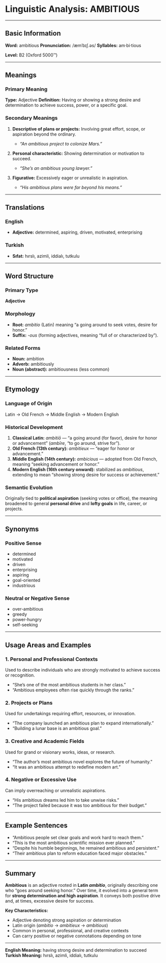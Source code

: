 # Linguistic Analysis: AMBITIOUS

---

## Basic Information

**Word:** ambitious
**Pronunciation:** /æmˈbɪʃ.əs/
**Syllables:** am·bi·tious

**Level:** B2 (Oxford 5000™)

---

## Meanings

### Primary Meaning

**Type:** Adjective
**Definition:** Having or showing a strong desire and determination to achieve success, power, or a specific goal.

### Secondary Meanings

1. **Descriptive of plans or projects:** Involving great effort, scope, or aspiration beyond the ordinary.

   - _“An ambitious project to colonize Mars.”_

2. **Personal characteristic:** Showing determination or motivation to succeed.

   - _“She’s an ambitious young lawyer.”_

3. **Figurative:** Excessively eager or unrealistic in aspiration.

   - _“His ambitious plans were far beyond his means.”_

---

## Translations

### English

- **Adjective:** determined, aspiring, driven, motivated, enterprising

### Turkish

- **Sıfat:** hırslı, azimli, iddialı, tutkulu

---

## Word Structure

### Primary Type

**Adjective**

### Morphology

- **Root:** _ambitio_ (Latin) meaning “a going around to seek votes, desire for honor.”
- **Suffix:** _-ous_ (forming adjectives, meaning “full of or characterized by”).

### Related Forms

- **Noun:** ambition
- **Adverb:** ambitiously
- **Noun (abstract):** ambitiousness (less common)

---

## Etymology

### Language of Origin

Latin → Old French → Middle English → Modern English

### Historical Development

1. **Classical Latin:** _ambitiō_ — “a going around (for favor), desire for honor or advancement” (_ambīre_, “to go around, strive for”).
2. **Old French (13th century):** _ambitieux_ — “eager for honor or advancement.”
3. **Middle English (14th century):** _ambicious_ — adopted from Old French, meaning “seeking advancement or honor.”
4. **Modern English (16th century onward):** stabilized as _ambitious_, extending to mean “showing strong desire for success or achievement.”

### Semantic Evolution

Originally tied to **political aspiration** (seeking votes or office), the meaning broadened to general **personal drive** and **lofty goals** in life, career, or projects.

---

## Synonyms

### Positive Sense

- determined
- motivated
- driven
- enterprising
- aspiring
- goal-oriented
- industrious

### Neutral or Negative Sense

- over-ambitious
- greedy
- power-hungry
- self-seeking

---

## Usage Areas and Examples

### 1. **Personal and Professional Contexts**

Used to describe individuals who are strongly motivated to achieve success or recognition.

- “She’s one of the most ambitious students in her class.”
- “Ambitious employees often rise quickly through the ranks.”

### 2. **Projects or Plans**

Used for undertakings requiring effort, resources, or innovation.

- “The company launched an ambitious plan to expand internationally.”
- “Building a lunar base is an ambitious goal.”

### 3. **Creative and Academic Fields**

Used for grand or visionary works, ideas, or research.

- “The author’s most ambitious novel explores the future of humanity.”
- “It was an ambitious attempt to redefine modern art.”

### 4. **Negative or Excessive Use**

Can imply overreaching or unrealistic aspirations.

- “His ambitious dreams led him to take unwise risks.”
- “The project failed because it was too ambitious for their budget.”

---

## Example Sentences

- “Ambitious people set clear goals and work hard to reach them.”
- “This is the most ambitious scientific mission ever planned.”
- “Despite his humble beginnings, he remained ambitious and persistent.”
- “Their ambitious plan to reform education faced major obstacles.”

---

## Summary

**Ambitious** is an adjective rooted in **Latin _ambitio_**, originally describing one who “goes around seeking honor.” Over time, it evolved into a general term for **strong determination and high aspiration**. It conveys both positive drive and, at times, excessive desire for success.

**Key Characteristics:**

- Adjective denoting strong aspiration or determination
- Latin origin (_ambitio_ → _ambitieux_ → _ambitious_)
- Common in personal, professional, and creative contexts
- Can carry positive or negative connotations depending on tone

---

**English Meaning:** having strong desire and determination to succeed
**Turkish Meaning:** hırslı, azimli, iddialı, tutkulu
